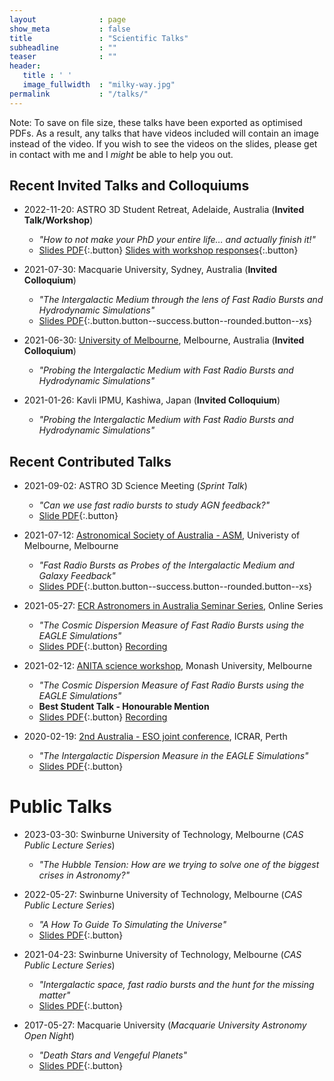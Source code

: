 ```yaml
---
layout              : page
show_meta           : false
title               : "Scientific Talks"
subheadline         : ""
teaser              : ""
header:
   title : ' ' 
   image_fullwidth  : "milky-way.jpg"
permalink           : "/talks/"
---
```


Note: To save on file size, these talks have been exported as optimised PDFs. As a result, any talks that have videos included will contain an image instead of the video. If you wish to see the videos on the slides, please get in contact with me and I *might* be able to help you out.


## Recent Invited Talks and Colloquiums
- 2022-11-20: ASTRO 3D Student Retreat, Adelaide, Australia (**Invited Talk/Workshop**)
    - *"How to not make your PhD your entire life… and actually finish it!"*
    - [Slides PDF](/documents/talks/2022-11-20-ASTRO3D_Student_Retreat.pdf){:.button} [Slides with workshop responses](/documents/talks/2022-11-20-ASTRO3D_Student_Retreat_Workshop.pdf){:.button}

- 2021-07-30: Macquarie University, Sydney, Australia (**Invited Colloquium**)
    - *"The Intergalactic Medium through the lens of Fast Radio Bursts and Hydrodynamic Simulations"*
    - [Slides PDF](/documents/talks/2021-07-30-Macquarie.pdf){:.button.button--success.button--rounded.button--xs}
- 2021-06-30: <a href="https://astro.physics.unimelb.edu.au/2021/06/23/adam_batten-html/">University of Melbourne</a>, Melbourne, Australia (**Invited Colloquium**)
    - *"Probing the Intergalactic Medium with Fast Radio Bursts and Hydrodynamic Simulations"*
- 2021-01-26: Kavli IPMU, Kashiwa, Japan (**Invited Colloquium**)
    - *"Probing the Intergalactic Medium with Fast Radio Bursts and Hydrodynamic Simulations"*


## Recent Contributed Talks
- 2021-09-02: ASTRO 3D Science Meeting (*Sprint Talk*)
    - *"Can we use fast radio bursts to study AGN feedback?"*
    - [Slide PDF](/documents/talks/2021-09-02-ASTRO3D_Science_Meeting_Sprint_Talk_Slide.pdf){:.button}


- 2021-07-12: <a href="https://blogs.unimelb.edu.au/asa2021/">Astronomical Society of Australia - ASM</a>, Univeristy of Melbourne, Melbourne
    - *"Fast Radio Bursts as Probes of the Intergalactic Medium and Galaxy Feedback"*
    - [Slides PDF](/documents/talks/2021-07-12-ASA.pdf){:.button.button--success.button--rounded.button--xs}


- 2021-05-27: <a href="https://astro3d.org.au/ecr-seminar-series/">ECR Astronomers in Australia Seminar Series</a>, Online Series
    - *"The Cosmic Dispersion Measure of Fast Radio Bursts using the EAGLE Simulations"*
    - [Slides PDF](/documents/talks/2021-05-27-ECR_Astronomers_in_Australia.pdf){:.button} <a class="button button--primary button--rounded button--xs" href="https://www.youtube.com/watch?v=f96XtZPiZcw">Recording</a>


- 2021-02-12: <a href="https://asa-anita.github.io/workshop2021/">ANITA science workshop</a>, Monash University, Melbourne
    - *"The Cosmic Dispersion Measure of Fast Radio Bursts using the EAGLE Simulations"*
    - **Best Student Talk - Honourable Mention**
    - [Slides PDF](/documents/talks/2021-02-12-ANITA.pdf){:.button} <a class="button button--primary button--rounded button--xs" href="https://www.youtube.com/watch?v=V7NGSptH2K4">Recording</a>

- 2020-02-19: <a href="https://www.icrar.org/conferences/aus-eso-ii/">2nd Australia - ESO joint conference</a>, ICRAR, Perth
    - *"The Intergalactic Dispersion Measure in the EAGLE Simulations"*
    - [Slides PDF](/documents/talks/2020-02-19-ESOz2020.pdf){:.button}


# Public Talks
- 2023-03-30: Swinburne University of Technology, Melbourne (*CAS Public Lecture Series*)
    - *"The Hubble Tension: How are we trying to solve one of the biggest crises in Astronomy?"*

- 2022-05-27: Swinburne University of Technology, Melbourne (*CAS Public Lecture Series*)
    - *"A How To Guide To Simulating the Universe"*
    - [Slides PDF](/documents/talks/2022-05-27-Simulations_CAS_Public_Talk.pdf){:.button}

- 2021-04-23: Swinburne University of Technology, Melbourne (*CAS Public Lecture Series*)
    - *"Intergalactic space, fast radio bursts and the hunt for the missing matter"*
    - [Slides PDF](/documents/talks/2021-04-23-IGM_CAS_Public_Talk.pdf){:.button}

- 2017-05-27: Macquarie University (*Macquarie University Astronomy Open Night*)
    - *"Death Stars and Vengeful Planets"*
    - [Slides PDF](/documents/talks/2017-05-27-MQ_Open_Night_Talk.pdf){:.button}

